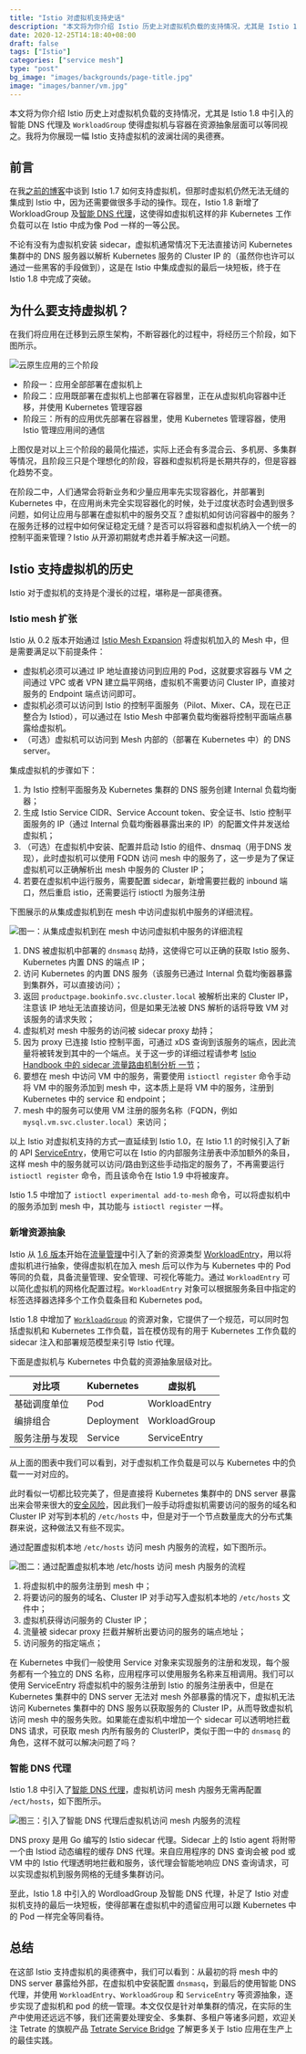 ```yaml
---
title: "Istio 对虚拟机支持史话"
description: "本文将为你介绍 Istio 历史上对虚拟机负载的支持情况，尤其是 Istio 1.8 中引入的智能 DNS 代理及 WorkloadGroup 使得虚拟机与容器在资源抽象层面可以等同视之。我将为你展现一幅 Istio 支持虚拟机的波澜壮阔的奥德赛。"
date: 2020-12-25T14:18:40+08:00
draft: false
tags: ["Istio"]
categories: ["service mesh"]
type: "post"
bg_image: "images/backgrounds/page-title.jpg"
image: "images/banner/vm.jpg"
---
```


本文将为你介绍 Istio 历史上对虚拟机负载的支持情况，尤其是 Istio 1.8 中引入的智能 DNS 代理及 `WorkloadGroup` 使得虚拟机与容器在资源抽象层面可以等同视之。我将为你展现一幅 Istio 支持虚拟机的波澜壮阔的奥德赛。

## 前言

在我[之前的博客](https://thenewstack.io/how-to-integrate-virtual-machines-into-istio-service-mesh/)中谈到 Istio 1.7 如何支持虚拟机，但那时虚拟机仍然无法无缝的集成到 Istio 中，因为还需要做很多手动的操作。现在，Istio 1.8 新增了 WorkloadGroup 及[智能 DNS 代理](https://istio.io/latest/blog/2020/dns-proxy/)，这使得如虚拟机这样的非 Kubernetes 工作负载可以在 Istio 中成为像 Pod 一样的一等公民。

不论有没有为虚拟机安装 sidecar，虚拟机通常情况下无法直接访问 Kubernetes 集群中的 DNS 服务器以解析 Kubernetes  服务的 Cluster IP 的（虽然你也许可以通过一些黑客的手段做到），这是在 Istio 中集成虚拟的最后一块短板，终于在 Istio 1.8 中完成了突破。

## 为什么要支持虚拟机？

在我们将应用在迁移到云原生架构，不断容器化的过程中，将经历三个阶段，如下图所示。

![云原生应用的三个阶段](0081Kckwly1gm0d6t775lj31s80k8go8.jpg)

- 阶段一：应用全部部署在虚拟机上
- 阶段二：应用既部署在虚拟机上也部署在容器里，正在从虚拟机向容器中迁移，并使用 Kubernetes 管理容器
- 阶段三：所有的应用优先部署在容器里，使用 Kubernetes 管理容器，使用 Istio 管理应用间的通信

上图仅是对以上三个阶段的最简化描述，实际上还会有多混合云、多机房、多集群等情况，且阶段三只是个理想化的阶段，容器和虚拟机将是长期共存的，但是容器化趋势不变。

在阶段二中，人们通常会将新业务和少量应用率先实现容器化，并部署到 Kubernetes 中，在应用尚未完全实现容器化的时候，处于过度状态时会遇到很多问题，如何让应用与部署在虚拟机中的服务交互？虚拟机如何访问容器中的服务？在服务迁移的过程中如何保证稳定无缝？是否可以将容器和虚拟机纳入一个统一的控制平面来管理？Istio 从开源初期就考虑并着手解决这一问题。

## Istio 支持虚拟机的历史

Istio 对于虚拟机的支持是个漫长的过程，堪称是一部奥德赛。

### Istio mesh 扩张

Istio 从 0.2 版本开始通过 [Istio Mesh Expansion](https://istio.io/v0.2/docs/setup/kubernetes/mesh-expansion.html) 将虚拟机加入的 Mesh 中，但是需要满足以下前提条件：

- 虚拟机必须可以通过 IP 地址直接访问到应用的 Pod，这就要求容器与 VM 之间通过 VPC 或者 VPN 建立扁平网络，虚拟机不需要访问 Cluster IP，直接对服务的 Endpoint 端点访问即可。
- 虚拟机必须可以访问到 Istio 的控制平面服务（Pilot、Mixer、CA，现在已正整合为 Istiod），可以通过在 Istio Mesh 中部署负载均衡器将控制平面端点暴露给虚拟机。
- （可选）虚拟机可以访问到 Mesh 内部的（部署在 Kubernetes 中）的 DNS server。

集成虚拟机的步骤如下：

1. 为 Istio 控制平面服务及 Kubernetes 集群的 DNS 服务创建 Internal 负载均衡器；
2. 生成 Istio Service CIDR、Service Account token、安全证书、Istio 控制平面服务的 IP（通过 Internal 负载均衡器暴露出来的 IP）的配置文件并发送给虚拟机；
3. （可选）在虚拟机中安装、配置并启动 Istio 的组件、dnsmaq（用于DNS 发现），此时虚拟机可以使用   FQDN 访问 mesh 中的服务了，这一步是为了保证虚拟机可以正确解析出 mesh 中服务的 Cluster IP；
4. 若要在虚拟机中运行服务，需要配置 sidecar，新增需要拦截的 inbound 端口，然后重启 istio，还需要运行 istioctl 为服务注册

下图展示的从集成虚拟机到在 mesh 中访问虚拟机中服务的详细流程。

![图一：从集成虚拟机到在 mesh 中访问虚拟机中服务的详细流程](0081Kckwly1gm0d6rogojj30u00yhdil.jpg)

1. DNS 被虚拟机中部署的 `dnsmasq` 劫持，这使得它可以正确的获取 Istio 服务、Kubernetes 内置 DNS 的端点 IP；
2. 访问 Kubernetes 的内置 DNS 服务（该服务已通过 Internal 负载均衡器暴露到集群外，可以直接访问）；
3. 返回 `productpage.bookinfo.svc.cluster.local` 被解析出来的 Cluster IP，注意该 IP 地址无法直接访问，但是如果无法被 DNS 解析的话将导致 VM 对该服务的请求失败；
4. 虚拟机对 mesh 中服务的访问被 sidecar proxy 劫持；
5. 因为 proxy 已连接 Istio 控制平面，可通过 xDS 查询到该服务的端点，因此流量将被转发到其中的一个端点。关于这一步的详细过程请参考 [Istio Handbook 中的 sidecar 流量路由机制分析 一节](https://www.servicemesher.com/istio-handbook/concepts/sidecar-traffic-route.html)；
6. 要想在 mesh 中访问 VM 中的服务，需要使用 `istioctl register` 命令手动将 VM 中的服务添加到 mesh 中，这本质上是将 VM 中的服务，注册到 Kubernetes 中的 service 和 endpoint；
7. mesh 中的服务可以使用 VM 注册的服务名称（FQDN，例如 `mysql.vm.svc.cluster.local`）来访问；

以上 Istio 对虚拟机支持的方式一直延续到 Istio 1.0，在 Istio 1.1 的时候引入了新的 API [ServiceEntry](https://istio.io/latest/docs/reference/config/networking/service-entry/)，使用它可以在 Istio 的内部服务注册表中添加额外的条目，这样 mesh 中的服务就可以访问/路由到这些手动指定的服务了，不再需要运行 `istioctl register` 命令，而且该命令在 Istio 1.9 中将被废弃。

Istio 1.5 中增加了 `istioctl experimental add-to-mesh` 命令，可以将虚拟机中的服务添加到 mesh 中，其功能与 `istioctl register` 一样。

### 新增资源抽象

Istio 从 [1.6 版本](https://istio.io/latest/news/releases/1.6.x/announcing-1.6/)开始在[流量管理](https://istio.io/latest/news/releases/1.6.x/announcing-1.6/change-notes/)中引入了新的资源类型 [WorkloadEntry](https://istio.io/latest/docs/reference/config/networking/workload-entry/)，用以将虚拟机进行抽象，使得虚拟机在加入 mesh 后可以作为与 Kubernetes 中的 Pod 等同的负载，具备流量管理、安全管理、可视化等能力。通过 `WorkloadEntry` 可以简化虚拟机的网格化配置过程。`WorkloadEntry` 对象可以根据服务条目中指定的标签选择器选择多个工作负载条目和 Kubernetes pod。

Istio 1.8 中增加了 [`WorkloadGroup`](http://istio.io/latest/docs/reference/config/networking/workload-group/) 的资源对象，它提供了一个规范，可以同时包括虚拟机和 Kubernetes 工作负载，旨在模仿现有的用于 Kubernetes 工作负载的 sidecar 注入和部署规范模型来引导 Istio 代理。

下面是虚拟机与 Kubernetes 中负载的资源抽象层级对比。

| 对比项         | Kubernetes | 虚拟机        |
| -------------- | ---------- | ------------- |
| 基础调度单位   | Pod        | WorkloadEntry |
| 编排组合       | Deployment | WorkloadGroup |
| 服务注册与发现 | Service    | ServiceEntry  |

从上面的图表中我们可以看到，对于虚拟机工作负载是可以与 Kubernetes 中的负载一一对对应的。

此时看似一切都比较完美了，但是直接将 Kubernetes 集群中的 DNS server 暴露出来会带来很大的[安全风险](https://blog.aquasec.com/dns-spoofing-kubernetes-clusters)，因此我们一般手动将虚拟机需要访问的服务的域名和 Cluster IP 对写到本机的 `/etc/hosts` 中，但是对于一个节点数量庞大的分布式集群来说，这种做法又有些不现实。

通过配置虚拟机本地 `/etc/hosts` 访问 mesh 内服务的流程，如下图所示。

![图二：通过配置虚拟机本地 /etc/hosts 访问 mesh 内服务的流程](0081Kckwly1gm0d6qx2o0j30sq0v440v.jpg)

1. 将虚拟机中的服务注册到 mesh 中；
2. 将要访问的服务的域名、Cluster IP 对手动写入虚拟机本地的 `/etc/hosts` 文件中；
3. 虚拟机获得访问服务的 Cluster IP；
4. 流量被 sidecar proxy 拦截并解析出要访问的服务的端点地址；
5. 访问服务的指定端点；

在 Kubernetes 中我们一般使用 Service 对象来实现服务的注册和发现，每个服务都有一个独立的 DNS 名称，应用程序可以使用服务名称来互相调用。我们可以使用 ServiceEntry 将虚拟机中的服务注册到 Istio 的服务注册表中，但是在 Kubernetes 集群中的 DNS server 无法对 mesh 外部暴露的情况下，虚拟机无法访问 Kubernetes 集群中的 DNS 服务以获取服务的 Cluster IP，从而导致虚拟机访问 mesh 中的服务失败。如果能在虚拟机中增加一个 sidecar 可以透明地拦截 DNS 请求，可获取 mesh 内所有服务的 ClusterIP，类似于图一中的 `dnsmasq` 的角色，这样不就可以解决问题了吗？

### 智能 DNS 代理

Istio 1.8 中引入了[智能 DNS 代理](https://cloudnative.to/blog/istio-dns-proxy/)，虚拟机访问 mesh 内服务无需再配置 `/ect/hosts`，如下图所示。

![图三：引入了智能 DNS 代理后虚拟机访问 mesh 内服务的流程](0081Kckwly1gm0d6sgfpxj30oi0rsjt5.jpg)

DNS proxy 是用 Go 编写的 Istio sidecar 代理。Sidecar 上的 Istio agent 将附带一个由 Istiod 动态编程的缓存 DNS 代理。来自应用程序的 DNS 查询会被 pod 或 VM 中的 Istio 代理透明地拦截和服务，该代理会智能地响应 DNS 查询请求，可以实现虚拟机到服务网格的无缝多集群访问。

至此，Istio 1.8 中引入的 WordloadGroup 及智能 DNS 代理，补足了 Istio 对虚拟机支持的最后一块短板，使得部署在虚拟机中的遗留应用可以跟 Kubernetes 中的 Pod 一样完全等同看待。

## 总结

在这部 Istio 支持虚拟机的奥德赛中，我们可以看到：从最初的将 mesh 中的 DNS server 暴露给外部，在虚拟机中安装配置 `dnsmasq`，到最后的使用智能 DNS 代理，并使用 `WorkloadEntry`、`WorkloadGroup` 和 `ServiceEntry` 等资源抽象，逐步实现了虚拟机和 pod 的统一管理。本文仅仅是针对单集群的情况，在实际的生产中使用还远远不够，我们还需要处理安全、多集群、多租户等诸多问题，欢迎关注 Tetrate 的旗舰产品 [Tetrate Service Bridge](https://www.tetrate.io/tetrate-service-bridge/) 了解更多关于 Istio 应用在生产上的最佳实践。